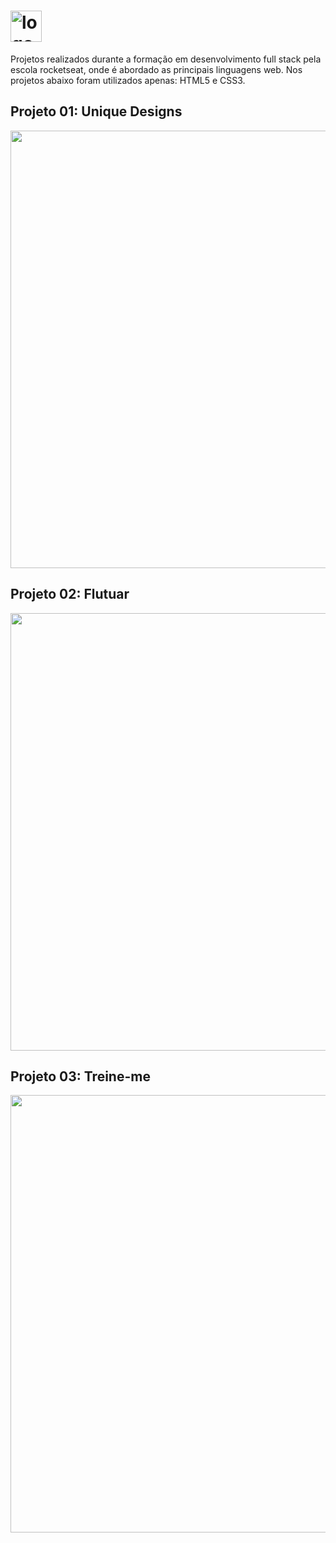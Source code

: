 
<h1> <img src="https://github.com/alvesvn/rocketseat-static/assets/96539606/8a518121-4f14-4b0a-8c17-656ab27e256e" alt="logo-repositorio" height="50" widht="50" /></h1>

<p>Projetos realizados durante a formação em desenvolvimento full stack pela escola rocketseat, onde é abordado as principais linguagens web. Nos projetos abaixo foram utilizados apenas: HTML5 e CSS3.

## Projeto 01: Unique Designs

<p align="center"> <img src="https://github.com/alvesvn/rocketseat-static/assets/96539606/8ffa5d24-80bf-441e-89cc-15d81d2b3a05" width="700" /></p> 

## Projeto 02: Flutuar

<p align="center"> <img src="https://github.com/alvesvn/rocketseat-static/assets/96539606/514fe2b3-a889-4396-bf2f-bc7a1a46b5df" width="700" /></p> 

## Projeto 03: Treine-me 

<p align="center"> <img src="https://github.com/alvesvn/rocketseat-static/assets/96539606/967f8a0b-5d67-4248-9b5c-8f68429d2fa6" width="700" /></p> 


